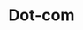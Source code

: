 ---
title: Dot-com
description: "Internet history during the dot-com era (1990s and the first few years of the 2000s)."
layout: dotcom
permalink: /dotcom{% if pagination.pageNumber > 0 %}/page/{{ pagination.pageNumber + 1 }}{% endif %}/index.html
pagination:
  data: collections.dotcom
  size: 8
  alias: pagedPosts
  addAllPagesToCollections: true
  reverse: true
---